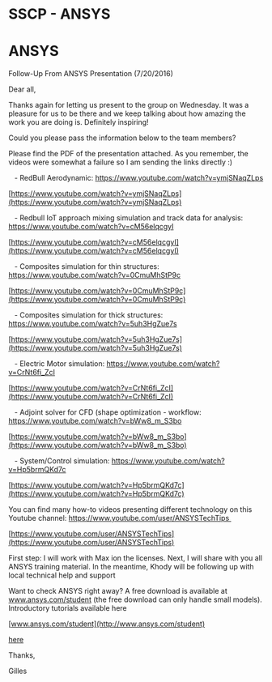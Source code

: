 # SSCP - ANSYS

# ANSYS

Follow-Up From ANSYS Presentation (7/20/2016)

Dear all,

Thanks again for letting us present to the group on Wednesday. It was a pleasure for us to be there and we keep talking about how amazing the work you are doing is. Definitely inspiring!

Could you please pass the information below to the team members? 

Please find the PDF of the presentation attached. As you remember, the videos were somewhat a failure so I am sending the links directly :)

   - RedBull Aerodynamic: https://www.youtube.com/watch?v=ymjSNaqZLps

[https://www.youtube.com/watch?v=ymjSNaqZLps](https://www.youtube.com/watch?v=ymjSNaqZLps)

   - Redbull IoT approach mixing simulation and track data for analysis: https://www.youtube.com/watch?v=cM56elqcgyI

[https://www.youtube.com/watch?v=cM56elqcgyI](https://www.youtube.com/watch?v=cM56elqcgyI)

   - Composites simulation for thin structures: https://www.youtube.com/watch?v=0CmuMhStP9c

[https://www.youtube.com/watch?v=0CmuMhStP9c](https://www.youtube.com/watch?v=0CmuMhStP9c)

   - Composites simulation for thick structures: https://www.youtube.com/watch?v=5uh3HgZue7s

[https://www.youtube.com/watch?v=5uh3HgZue7s](https://www.youtube.com/watch?v=5uh3HgZue7s)

   - Electric Motor simulation: https://www.youtube.com/watch?v=CrNt6fi_ZcI

[https://www.youtube.com/watch?v=CrNt6fi_ZcI](https://www.youtube.com/watch?v=CrNt6fi_ZcI)

   - Adjoint solver for CFD (shape optimization - workflow: https://www.youtube.com/watch?v=bWw8_m_S3bo

[https://www.youtube.com/watch?v=bWw8_m_S3bo](https://www.youtube.com/watch?v=bWw8_m_S3bo)

   - System/Control simulation: https://www.youtube.com/watch?v=Hp5brmQKd7c

[https://www.youtube.com/watch?v=Hp5brmQKd7c](https://www.youtube.com/watch?v=Hp5brmQKd7c)

You can find many how-to videos presenting different technology on this Youtube channel: https://www.youtube.com/user/ANSYSTechTips 

[https://www.youtube.com/user/ANSYSTechTips](https://www.youtube.com/user/ANSYSTechTips)

First step: I will work with Max ion the licenses. Next, I will share with you all ANSYS training material. In the meantime, Khody will be following up with local technical help and support

Want to check ANSYS right away? A free download is available at www.ansys.com/student (the free download can only handle small models). Introductory tutorials available here

[www.ansys.com/student](http://www.ansys.com/student)

[here](https://confluence.cornell.edu/display/SIMULATION/Home)

Thanks,

Gilles

